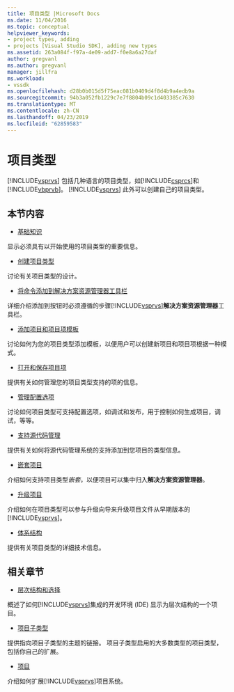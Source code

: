 ```yaml
---
title: 项目类型 |Microsoft Docs
ms.date: 11/04/2016
ms.topic: conceptual
helpviewer_keywords:
- project types, adding
- projects [Visual Studio SDK], adding new types
ms.assetid: 263a084f-f97a-4e09-add7-f0e8a6a27daf
author: gregvanl
ms.author: gregvanl
manager: jillfra
ms.workload:
- vssdk
ms.openlocfilehash: d28b0b015d5f75eac081b0409d4f8d4b9a4edb9a
ms.sourcegitcommit: 94b3a052fb1229c7e7f8804b09c1d403385c7630
ms.translationtype: MT
ms.contentlocale: zh-CN
ms.lasthandoff: 04/23/2019
ms.locfileid: "62859583"
---
```

# <a name="project-types"></a>项目类型
[!INCLUDE[vsprvs](../../code-quality/includes/vsprvs_md.md)] 包括几种语言的项目类型，如[!INCLUDE[csprcs](../../data-tools/includes/csprcs_md.md)]和[!INCLUDE[vbprvb](../../code-quality/includes/vbprvb_md.md)]。 [!INCLUDE[vsprvs](../../code-quality/includes/vsprvs_md.md)] 此外可以创建自己的项目类型。

## <a name="in-this-section"></a>本节内容
- [基础知识](../../extensibility/internals/project-type-essentials.md)

 显示必须具有以开始使用的项目类型的重要信息。

- [创建项目类型](../../extensibility/internals/creating-project-types.md)

 讨论有关项目类型的设计。

- [将命令添加到解决方案资源管理器工具栏](../../extensibility/adding-a-command-to-the-solution-explorer-toolbar.md)

 详细介绍添加到按钮时必须遵循的步骤[!INCLUDE[vsprvs](../../code-quality/includes/vsprvs_md.md)]**解决方案资源管理器**工具栏。

- [添加项目和项目项模板](../../extensibility/internals/adding-project-and-project-item-templates.md)

 讨论如何为您的项目类型添加模板，以便用户可以创建新项目和项目项根据一种模式。

- [打开和保存项目项](../../extensibility/internals/opening-and-saving-project-items.md)

 提供有关如何管理您的项目类型支持的项的信息。

- [管理配置选项](../../extensibility/internals/managing-configuration-options.md)

 讨论如何项目类型可支持配置选项，如调试和发布，用于控制如何生成项目，调试，等等。

- [支持源代码管理](../../extensibility/internals/supporting-source-control.md)

 提供有关如何将源代码管理系统的支持添加到您项目的类型信息。

- [嵌套项目](../../extensibility/internals/nesting-projects.md)

 介绍如何支持项目类型*嵌套*，以便项目可以集中归入**解决方案资源管理器**。

- [升级项目](../../extensibility/internals/upgrading-projects.md)

 介绍如何在项目类型可以参与升级向导来升级项目文件从早期版本的[!INCLUDE[vsprvs](../../code-quality/includes/vsprvs_md.md)]。

- [体系结构](../../extensibility/internals/project-types-architecture.md)

 提供有关项目类型的详细技术信息。

## <a name="related-sections"></a>相关章节
- [层次结构和选择](../../extensibility/internals/hierarchies-and-selection.md)

 概述了如何[!INCLUDE[vsprvs](../../code-quality/includes/vsprvs_md.md)]集成的开发环境 (IDE) 显示为层次结构的一个项目。

- [项目子类型](../../extensibility/internals/project-subtypes.md)

 提供指向项目子类型的主题的链接。 项目子类型启用的大多数类型的项目类型，包括你自己的扩展。

- [项目](../../extensibility/internals/projects.md)

 介绍如何扩展[!INCLUDE[vsprvs](../../code-quality/includes/vsprvs_md.md)]项目系统。